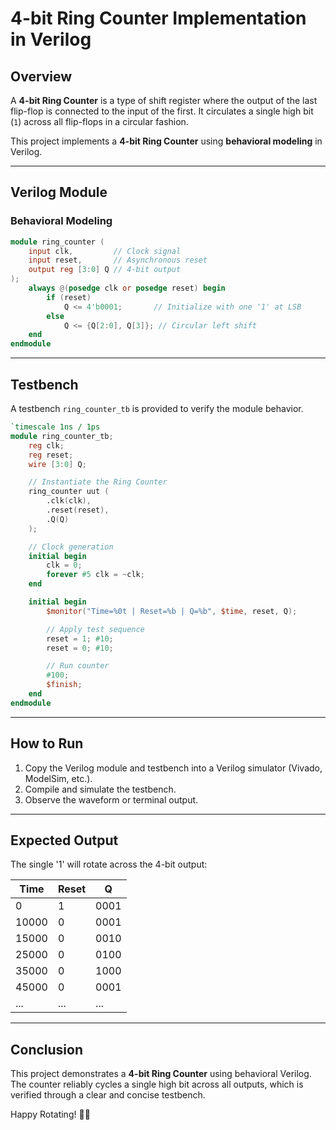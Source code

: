 # 4-bit Ring Counter Implementation in Verilog

## Overview
A **4-bit Ring Counter** is a type of shift register where the output of the last flip-flop is connected to the input of the first. It circulates a single high bit (`1`) across all flip-flops in a circular fashion.

This project implements a **4-bit Ring Counter** using **behavioral modeling** in Verilog.

---

## Verilog Module

### Behavioral Modeling
```verilog
module ring_counter (
    input clk,         // Clock signal
    input reset,       // Asynchronous reset
    output reg [3:0] Q // 4-bit output
);
    always @(posedge clk or posedge reset) begin
        if (reset)
            Q <= 4'b0001;       // Initialize with one '1' at LSB
        else
            Q <= {Q[2:0], Q[3]}; // Circular left shift
    end
endmodule
```

---

## Testbench
A testbench `ring_counter_tb` is provided to verify the module behavior.

```verilog
`timescale 1ns / 1ps
module ring_counter_tb;
    reg clk;
    reg reset;
    wire [3:0] Q;

    // Instantiate the Ring Counter
    ring_counter uut (
        .clk(clk),
        .reset(reset),
        .Q(Q)
    );

    // Clock generation
    initial begin
        clk = 0;
        forever #5 clk = ~clk;
    end

    initial begin
        $monitor("Time=%0t | Reset=%b | Q=%b", $time, reset, Q);

        // Apply test sequence
        reset = 1; #10;
        reset = 0; #10;

        // Run counter
        #100;
        $finish;
    end
endmodule
```

---

## How to Run
1. Copy the Verilog module and testbench into a Verilog simulator (Vivado, ModelSim, etc.).
2. Compile and simulate the testbench.
3. Observe the waveform or terminal output.

---

## Expected Output
The single '1' will rotate across the 4-bit output:

| Time     | Reset | Q     |
|----------|-------|--------|
| 0        | 1     | 0001   |
| 10000    | 0     | 0001   |
| 15000    | 0     | 0010   |
| 25000    | 0     | 0100   |
| 35000    | 0     | 1000   |
| 45000    | 0     | 0001   |
| ...      | ...   | ...    |

---

## Conclusion
This project demonstrates a **4-bit Ring Counter** using behavioral Verilog. The counter reliably cycles a single high bit across all outputs, which is verified through a clear and concise testbench.

Happy Rotating! 🔁💡


